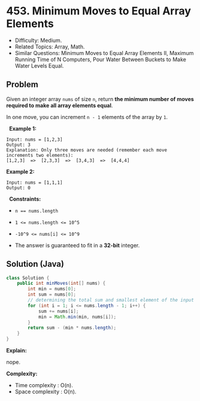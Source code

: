 # 453. Minimum Moves to Equal Array Elements

- Difficulty: Medium.
- Related Topics: Array, Math.
- Similar Questions: Minimum Moves to Equal Array Elements II, Maximum Running Time of N Computers, Pour Water Between Buckets to Make Water Levels Equal.

## Problem

Given an integer array ```nums``` of size ```n```, return **the minimum number of moves required to make all array elements equal**.

In one move, you can increment ```n - 1``` elements of the array by ```1```.

 
**Example 1:**

```
Input: nums = [1,2,3]
Output: 3
Explanation: Only three moves are needed (remember each move increments two elements):
[1,2,3]  =>  [2,3,3]  =>  [3,4,3]  =>  [4,4,4]
```

**Example 2:**

```
Input: nums = [1,1,1]
Output: 0
```

 
**Constraints:**


	
- ```n == nums.length```
	
- ```1 <= nums.length <= 10^5```
	
- ```-10^9 <= nums[i] <= 10^9```
	
- The answer is guaranteed to fit in a **32-bit** integer.



## Solution (Java)

```java
class Solution {
    public int minMoves(int[] nums) {
        int min = nums[0];
        int sum = nums[0];
        // determining the total sum and smallest element of the input array
        for (int i = 1; i <= nums.length - 1; i++) {
            sum += nums[i];
            min = Math.min(min, nums[i]);
        }
        return sum - (min * nums.length);
    }
}
```

**Explain:**

nope.

**Complexity:**

* Time complexity : O(n).
* Space complexity : O(n).
